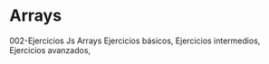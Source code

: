 # Arrays
002-Ejercicios Js  Arrays Ejercicios básicos, Ejercicios intermedios, Ejercicios avanzados,  
